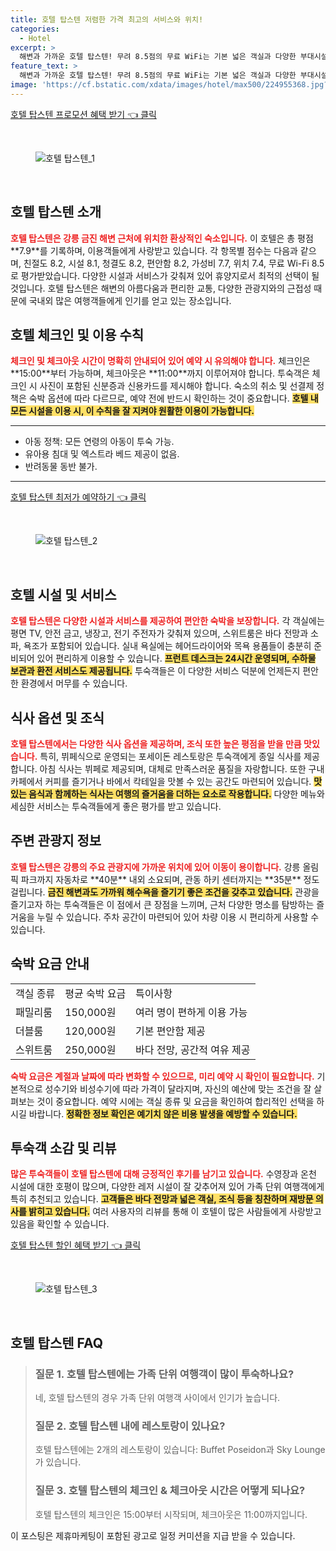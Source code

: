 ```yaml
---
title: 호텔 탑스텐 저렴한 가격 최고의 서비스와 위치!
categories:
  - Hotel
excerpt: >
  해변과 가까운 호텔 탑스텐! 무려 8.5점의 무료 WiFi는 기본 넓은 객실과 다양한 부대시설까지 갖춰 완벽한 가족 여행지로 떠오르고 있다. 일출 뷰와 온천 맛있는 조식까지 포진된 이곳에서 특별한 휴식을 누려보세요!
feature_text: >
  해변과 가까운 호텔 탑스텐! 무려 8.5점의 무료 WiFi는 기본 넓은 객실과 다양한 부대시설까지 갖춰 완벽한 가족 여행지로 떠오르고 있다. 일출 뷰와 온천 맛있는 조식까지 포진된 이곳에서 특별한 휴식을 누려보세요!
image: 'https://cf.bstatic.com/xdata/images/hotel/max500/224955368.jpg?k=b1d0cd3e25270678f440109cc08d4034e1743cc19faca253dbd439d42ed0da06&o=&hp=1'
---
```


<p><a class="modoo-button" href="https://tinyurl.com/26l8ex8b" rel="nofollow noopener">호텔 탑스텐 프로모션 혜택 받기 👈 클릭</a></p><br/>
<figure class="image"><img alt="호텔 탑스텐_1" src="https://cf.bstatic.com/xdata/images/hotel/max1024x768/317077045.jpg?k=7fc2091c46a399299bf5bc95f9bb2574b5648f1f664cc53773a8aab95f2a4443&amp;o=&amp;hp=1"/></figure><br/>

<h2 id="호텔탑스텐소개">호텔 탑스텐 소개</h2>
<p><b><span style="color: #ee2323;">호텔 탑스텐은 강릉 금진 해변 근처에 위치한 환상적인 숙소입니다.</span></b> 이 호텔은 총 평점 **7.9**를 기록하며, 이용객들에게 사랑받고 있습니다. 각 항목별 점수는 다음과 같으며, 친절도 8.2, 시설 8.1, 청결도 8.2, 편안함 8.2, 가성비 7.7, 위치 7.4, 무료 Wi-Fi 8.5로 평가받았습니다. 다양한 시설과 서비스가 갖춰져 있어 휴양지로서 최적의 선택이 될 것입니다. 호텔 탑스텐은 해변의 아름다움과 편리한 교통, 다양한 관광지와의 근접성 때문에 국내외 많은 여행객들에게 인기를 얻고 있는 장소입니다.</p>
<h2 id="호텔이용수칙">호텔 체크인 및 이용 수칙</h2>
<p><b><span style="color: #ee2323;">체크인 및 체크아웃 시간이 명확히 안내되어 있어 예약 시 유의해야 합니다.</span></b> 체크인은 **15:00**부터 가능하며, 체크아웃은 **11:00**까지 이루어져야 합니다. 투숙객은 체크인 시 사진이 포함된 신분증과 신용카드를 제시해야 합니다. 숙소의 취소 및 선결제 정책은 숙박 옵션에 따라 다르므로, 예약 전에 반드시 확인하는 것이 중요합니다. <b><span style="background-color: #ffe066;">호텔 내 모든 시설을 이용 시, 이 수칙을 잘 지켜야 원활한 이용이 가능합니다.</span></b></p>
<hr/>
<ul>
<li>아동 정책: 모든 연령의 아동이 투숙 가능.</li>
<li>유아용 침대 및 엑스트라 베드 제공이 없음.</li>
<li>반려동물 동반 불가.</li>
</ul>
<hr/>
<p><a class="modoo-button" href="https://tinyurl.com/26l8ex8b" rel="nofollow noopener">호텔 탑스텐 최저가 예약하기 👈 클릭</a></p><br/>
<figure class="image"><img alt="호텔 탑스텐_2" src="https://cf.bstatic.com/xdata/images/hotel/max500/224955368.jpg?k=b1d0cd3e25270678f440109cc08d4034e1743cc19faca253dbd439d42ed0da06&amp;o=&amp;hp=1"/></figure><br/>
<h2 id="호텔시설소개">호텔 시설 및 서비스</h2>
<p><b><span style="color: #ee2323;">호텔 탑스텐은 다양한 시설과 서비스를 제공하여 편안한 숙박을 보장합니다.</span></b> 각 객실에는 평면 TV, 안전 금고, 냉장고, 전기 주전자가 갖춰져 있으며, 스위트룸은 바다 전망과 소파, 욕조가 포함되어 있습니다. 실내 욕실에는 헤어드라이어와 목욕 용품들이 충분히 준비되어 있어 편리하게 이용할 수 있습니다. <b><span style="background-color: #ffe066;">프런트 데스크는 24시간 운영되며, 수하물 보관과 환전 서비스도 제공됩니다.</span></b> 투숙객들은 이 다양한 서비스 덕분에 언제든지 편안한 환경에서 머무를 수 있습니다.</p>
<h2 id="식사옵션">식사 옵션 및 조식</h2>
<p><b><span style="color: #ee2323;">호텔 탑스텐에서는 다양한 식사 옵션을 제공하며, 조식 또한 높은 평점을 받을 만큼 맛있습니다.</span></b> 특히, 뷔페식으로 운영되는 포세이돈 레스토랑은 투숙객에게 종일 식사를 제공합니다. 아침 식사는 뷔페로 제공되며, 대체로 만족스러운 품질을 자랑합니다. 또한 구내 카페에서 커피를 즐기거나 바에서 칵테일을 맛볼 수 있는 공간도 마련되어 있습니다. <b><span style="background-color: #ffe066;">맛있는 음식과 함께하는 식사는 여행의 즐거움을 더하는 요소로 작용합니다.</span></b> 다양한 메뉴와 세심한 서비스는 투숙객들에게 좋은 평가를 받고 있습니다.</p>
<h2 id="주변관광지">주변 관광지 정보</h2>
<p><b><span style="color: #ee2323;">호텔 탑스텐은 강릉의 주요 관광지에 가까운 위치에 있어 이동이 용이합니다.</span></b> 강릉 올림픽 파크까지 자동차로 **40분** 내외 소요되며, 관동 하키 센터까지는 **35분** 정도 걸립니다. <b><span style="background-color: #ffe066;">금진 해변과도 가까워 해수욕을 즐기기 좋은 조건을 갖추고 있습니다.</span></b> 관광을 즐기고자 하는 투숙객들은 이 점에서 큰 장점을 느끼며, 근처 다양한 명소를 탐방하는 즐거움을 누릴 수 있습니다. 주차 공간이 마련되어 있어 차량 이용 시 편리하게 사용할 수 있습니다.</p>
<h2 id="숙박요금">숙박 요금 안내</h2>
<table>
<tr>
<td>객실 종류</td>
<td>평균 숙박 요금</td>
<td>특이사항</td>
</tr>
<tr>
<td>패밀리룸</td>
<td>150,000원</td>
<td>여러 명이 편하게 이용 가능</td>
</tr>
<tr>
<td>더블룸</td>
<td>120,000원</td>
<td>기본 편안함 제공</td>
</tr>
<tr>
<td>스위트룸</td>
<td>250,000원</td>
<td>바다 전망, 공간적 여유 제공</td>
</tr>
</table>
<p><b><span style="color: #ee2323;">숙박 요금은 계절과 날짜에 따라 변화할 수 있으므로, 미리 예약 시 확인이 필요합니다.</span></b> 기본적으로 성수기와 비성수기에 따라 가격이 달라지며, 자신의 예산에 맞는 조건을 잘 살펴보는 것이 중요합니다. 예약 시에는 객실 종류 및 요금을 확인하여 합리적인 선택을 하시길 바랍니다. <b><span style="background-color: #ffe066;">정확한 정보 확인은 예기치 않은 비용 발생을 예방할 수 있습니다.</span></b></p>
<h2 id="투숙객소감">투숙객 소감 및 리뷰</h2>
<p><b><span style="color: #ee2323;">많은 투숙객들이 호텔 탑스텐에 대해 긍정적인 후기를 남기고 있습니다.</span></b> 수영장과 온천 시설에 대한 호평이 많으며, 다양한 레저 시설이 잘 갖추어져 있어 가족 단위 여행객에게 특히 추천되고 있습니다. <b><span style="background-color: #ffe066;">고객들은 바다 전망과 넓은 객실, 조식 등을 칭찬하며 재방문 의사를 밝히고 있습니다.</span></b> 여러 사용자의 리뷰를 통해 이 호텔이 많은 사람들에게 사랑받고 있음을 확인할 수 있습니다.</p>

<p><a class="modoo-button" href="https://tinyurl.com/26l8ex8b" rel="nofollow noopener">호텔 탑스텐 할인 혜택 받기 👈 클릭</a></p><br>

<figure class="image"><img src="https://cf.bstatic.com/xdata/images/hotel/max500/317077568.jpg?k=7784263938b71809a3db63d84748989ad426018e29b9cff51869a30759c8c0ed&o=&hp=1" alt="호텔 탑스텐_3"></figure><br>
<h2 id="호텔 탑스텐_FAQ">호텔 탑스텐 FAQ</h2>
<div itemscope="" itemtype="https://schema.org/FAQPage"> 
<blockquote> 
<div itemscope="" itemprop="mainEntity" itemtype="https://schema.org/Question"> 
<h3 id="질문_1" itemprop="name">질문 1. 호텔 탑스텐에는 가족 단위 여행객이 많이 투숙하나요?</h3> 
<div itemscope="" itemprop="acceptedAnswer" itemtype="https://schema.org/Answer"> 
<span itemprop="text"> 
<p>네, 호텔 탑스텐의 경우 가족 단위 여행객 사이에서 인기가 높습니다.</p> 
</span> 
</div> 
</div> 

<div itemscope="" itemprop="mainEntity" itemtype="https://schema.org/Question"> 
<h3 id="질문_2" itemprop="name">질문 2. 호텔 탑스텐 내에 레스토랑이 있나요?</h3> 
<div itemscope="" itemprop="acceptedAnswer" itemtype="https://schema.org/Answer"> 
<span itemprop="text"> 
<p>호텔 탑스텐에는 2개의 레스토랑이 있습니다: Buffet Poseidon과 Sky Lounge가 있습니다.</p> 
</span> 
</div> 
</div> 

<div itemscope="" itemprop="mainEntity" itemtype="https://schema.org/Question"> 
<h3 id="질문_3" itemprop="name">질문 3. 호텔 탑스텐의 체크인 & 체크아웃 시간은 어떻게 되나요?</h3> 
<div itemscope="" itemprop="acceptedAnswer" itemtype="https://schema.org/Answer"> 
<span itemprop="text"> 
<p>호텔 탑스텐의 체크인은 15:00부터 시작되며, 체크아웃은 11:00까지입니다.</p> 
</span> 
</div> 
</div> 
</blockquote> 
</div><p>이 포스팅은 제휴마케팅이 포함된 광고로 일정 커미션을 지급 받을 수 있습니다.</p>

